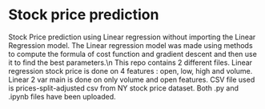 # Stock price prediction
 Stock Price prediction using Linear regression without importing the Linear Regression model.
 The Linear regression model was made using methods to compute the formula of cost function and gradient descent and then use it to find the best parameters.\n
 This repo contains 2 different files. 
 Linear regression stock price is done on 4  features : open, low, high and volume. 
 Linear 2 var main is done on only volume and open features. 
 CSV file used is prices-split-adjusted csv from NY stock price dataset. 
 Both .py and .ipynb files have been uploaded. 
